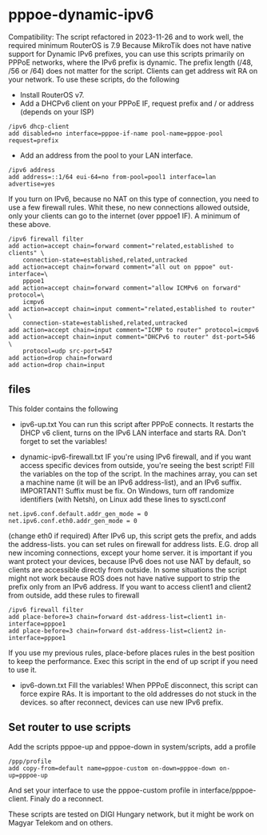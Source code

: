 # pppoe-dynamic-ipv6

Compatibility: The script refactored in 2023-11-26 and to work well, the required minimum RouterOS is 7.9
Because MikroTik does not have native support for Dynamic IPv6 prefixes, you can use this scripts primarily on PPPoE networks, where the IPv6 prefix is dynamic. The prefix length (/48, /56 or /64) does not matter for the script. Clients can get address wit RA on your network.
To use these scripts, do the following
- Install RouterOS v7.
- Add a DHCPv6 client on your PPPoE IF, request prefix and / or address (depends on your ISP)
```
/ipv6 dhcp-client
add disabled=no interface=pppoe-if-name pool-name=pppoe-pool request=prefix
```
- Add an address from the pool to your LAN interface.
```
/ipv6 address
add address=::1/64 eui-64=no from-pool=pool1 interface=lan advertise=yes
```
If you turn on IPv6, because no NAT on this type of connection, you need to use a few firewall rules. Whit these, no new connections allowed outside, only your clients can go to the internet (over pppoe1 IF). A minimum of these above.
```
/ipv6 firewall filter
add action=accept chain=forward comment="related,established to clients" \
    connection-state=established,related,untracked
add action=accept chain=forward comment="all out on pppoe" out-interface=\
    pppoe1
add action=accept chain=forward comment="allow ICMPv6 on forward" protocol=\
    icmpv6
add action=accept chain=input comment="related,established to router" \
    connection-state=established,related,untracked
add action=accept chain=input comment="ICMP to router" protocol=icmpv6
add action=accept chain=input comment="DHCPv6 to router" dst-port=546 \
    protocol=udp src-port=547
add action=drop chain=forward
add action=drop chain=input
```

## files
This folder contains the following

- ipv6-up.txt
You can run this script after PPPoE connects. It restarts the DHCP v6 client, turns on the IPv6 LAN interface and starts RA. Don't forget to set the variables!

- dynamic-ipv6-firewall.txt
IF you're using IPv6 firewall, and if you want access specific devices from outside, you're seeing the best script! Fill the variables on the top of the script.
In the machines array, you can set a machine name (it will be an IPv6 address-list), and an IPv6 suffix. IMPORTANT! Suffix must be fix. On Windows, turn off randomize identifiers (with Netsh), on Linux add these lines to sysctl.conf
```
net.ipv6.conf.default.addr_gen_mode = 0
net.ipv6.conf.eth0.addr_gen_mode = 0
```
(change eth0 if required)
After IPv6 up, this script gets the prefix, and adds the address-lists. you can set rules on firewall for address lists. E.G. drop all new incoming connections, except your home server. it is important if you want protect your devices, because IPv6 does not use NAT by default, so clients are accessible directly from outside.
In some situations the script might not work because ROS does not have native support to strip the prefix only from an IPv6 address.
If you want to access client1 and client2 from outside, add these rules to firewall
```
/ipv6 firewall filter
add place-before=3 chain=forward dst-address-list=client1 in-interface=pppoe1
add place-before=3 chain=forward dst-address-list=client2 in-interface=pppoe1
```
If you use my previous rules, place-before places rules in the best position to keep the performance.
Exec this script in the end of up script if you need to use it.

- ipv6-down.txt
Fill the variables! When PPPoE disconnect, this script can force expire RAs. It is important to the old addresses do not stuck in the devices. so after reconnect, devices can use new IPv6 prefix.

## Set router to use scripts
Add the scripts pppoe-up and pppoe-down in system/scripts, add a profile 
```
/ppp/profile
add copy-from=default name=pppoe-custom on-down=pppoe-down on-up=pppoe-up
```
And set your interface to use the pppoe-custom profile in interface/pppoe-client. Finaly do a reconnect.

These scripts are tested on DIGI Hungary network, but it might be work on Magyar Telekom and on others.
